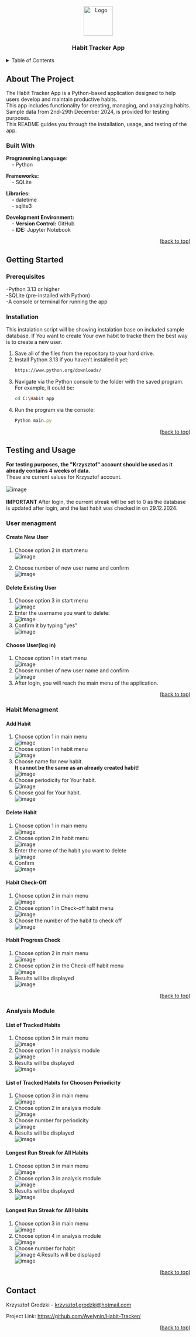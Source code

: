 
<a id="readme-top"></a>

<br />
<div align="center">
  <a href="https://github.com/github_username/repo_name">
    <img src=https://github.com/user-attachments/assets/325d32d8-fae5-4eea-a328-8e7fe109ce76 alt="Logo" width="80" height="80">
  </a>

<h3 align="center">Habit Tracker App</h3>
</div>




<details>
  <summary>Table of Contents</summary>
  <ol>
    <li>
      <a href="#about-the-project">About The Project</a>
      <ul>
        <li><a href="#built-with">Built With</a></li>
      </ul>
    </li>
    <li>
      <a href="#getting-started">Getting Started</a>
      <ul>
        <li><a href="#prerequisites">Prerequisites</a></li>
        <li><a href="#installation">Installation</a></li>
      </ul>
    </li>
    <li><a href="#testing-and-usage">Testing and Usage</a></li>
      <ul>
        <li><a href="#user-menagment">User Menagment</a></li>
        <li><a href="#habit-menagment">Habit Menagment</a></li>
        <li><a href="#analysis-module">Analysis Module</a></li>
      </ul>
    <li><a href="#contact">Contact</a></li>
  </ol>
</details>

## About The Project

The Habit Tracker App is a Python-based application designed to help users develop and maintain productive habits. <br> This app includes functionality for creating, managing, and analyzing habits. Sample data from 2nd-29th December 2024, is provided for testing purposes.<br> This README guides you through the installation, usage, and testing of the app.<br>

### Built With

**Programming Language:**  
&nbsp;&nbsp;&nbsp;&nbsp;- Python  

**Frameworks:**  
&nbsp;&nbsp;&nbsp;&nbsp;- SQLite  

**Libraries:**  
&nbsp;&nbsp;&nbsp;&nbsp;- datetime  
&nbsp;&nbsp;&nbsp;&nbsp;- sqlite3  

**Development Environment:**  
&nbsp;&nbsp;&nbsp;&nbsp;- **Version Control:** GitHub  
&nbsp;&nbsp;&nbsp;&nbsp;- **IDE:** Jupyter Notebook  

<p align="right">(<a href="#readme-top">back to top</a>)</p>

## Getting Started

### Prerequisites

-Python 3.13 or higher<br>
-SQLite (pre-installed with Python)<br>
-A console or terminal for running the app<br>

### Installation
This instalation script will be showing instalation base on included sample database.
If You want to create Your own habit to tracke them the best way is to create a new user.

1. Save all of the files from the repository to your hard drive.
2. Install Python 3.13 if you haven’t installed it yet:
   ```sh
   https://www.python.org/downloads/
   ```
3. Navigate via the Python console to the folder with the saved program. For example, it could be:
   ```sh
   cd C:\Habit app
   ```
4. Run the program via the console:
   ```js
   Python main.py
   ```

<p align="right">(<a href="#readme-top">back to top</a>)</p>

## Testing and Usage

**For testing purposes, the "Krzysztof" account should be used as it already contains 4 weeks of data.**<br>
These are current values for Krzysztof account.<br><br>
![image](https://github.com/user-attachments/assets/f50cd7ae-4dad-4bf0-862e-51add28396c8)<br><br>
**IMPORTANT** After login, the current streak will be set to 0 as the database is updated after login, and the last habit was checked in on 29.12.2024.

### User menagment

#### Create New User
1. Choose option 2 in start menu<br>
  ![image](https://github.com/user-attachments/assets/67d92fb0-edba-4454-8164-7995c9dc65c4)

2. Choose number of new user name and confirm<br>
   ![image](https://github.com/user-attachments/assets/e838c93d-6b6a-4002-bef2-bbc92d6aec29)

#### Delete Existing User
1. Choose option 3 in start menu<br>
  ![image](https://github.com/user-attachments/assets/67d92fb0-edba-4454-8164-7995c9dc65c4)
2. Enter the username you want to delete:<br>
![image](https://github.com/user-attachments/assets/e455ce5e-b086-4722-add9-30d5fd844962)
2. Confirm it by typing "yes"<br>
![image](https://github.com/user-attachments/assets/41171ffd-402b-472d-a475-d80b3a5a0fa2)

#### Choose User(log in)
1. Choose option 1 in start menu<br>
  ![image](https://github.com/user-attachments/assets/67d92fb0-edba-4454-8164-7995c9dc65c4)
2. Choose number of new user name and confirm<br>
![image](https://github.com/user-attachments/assets/56696b97-b4fc-46f9-b853-f703d045b2a3)
3. After login, you will reach the main menu of the application.<br>
<p align="right">(<a href="#readme-top">back to top</a>)</p>

### Habit Menagment

#### Add Habit
1. Choose option 1 in main menu<br>
![image](https://github.com/user-attachments/assets/77cc5271-cf08-4fa3-903e-3f0e7d84d77a)
2. Choose option 1 in habit menu<br>
![image](https://github.com/user-attachments/assets/a81cfcbc-5a42-45b6-8c5b-204224b856c2)
3. Choose name for new habit.<br>
   **It cannot be the same as an already created habit!**<br>
 ![image](https://github.com/user-attachments/assets/65153af6-a10a-4413-99ad-4affddfdc974)
4. Choose periodicity for Your habit.<br>
  ![image](https://github.com/user-attachments/assets/ab44a102-6ff7-448a-aaed-827a79ed457a)
4. Choose goal for Your habit.<br>
![image](https://github.com/user-attachments/assets/478cd5d2-0584-46e2-be4b-ad2d4c9fc06b)

#### Delete Habit
1. Choose option 1 in main menu<br>
![image](https://github.com/user-attachments/assets/77cc5271-cf08-4fa3-903e-3f0e7d84d77a)
2. Choose option 2 in habit menu<br>
![image](https://github.com/user-attachments/assets/a81cfcbc-5a42-45b6-8c5b-204224b856c2)
3. Enter the name of the habit you want to delete<br>
![image](https://github.com/user-attachments/assets/86a77160-d49d-49d2-b083-b39953cf0601)
4. Confirm<br>
![image](https://github.com/user-attachments/assets/4b42d399-5d8d-410e-968a-fea672caa923)
   
#### Habit Check-Off
1. Choose option 2 in main menu<br>
![image](https://github.com/user-attachments/assets/77cc5271-cf08-4fa3-903e-3f0e7d84d77a)
2. Choose option 1 in Check-off habit menu<br>
![image](https://github.com/user-attachments/assets/009bc4ea-0de8-45ba-a0af-e941a560ff4f)
3. Choose the number of the habit to check off<br>
![image](https://github.com/user-attachments/assets/d656e891-72f1-41a2-bad7-634b07f560aa)

#### Habit Progress Check
1. Choose option 2 in main menu<br>
![image](https://github.com/user-attachments/assets/77cc5271-cf08-4fa3-903e-3f0e7d84d77a)
2. Choose option 2 in the Check-off habit menu<br>
![image](https://github.com/user-attachments/assets/009bc4ea-0de8-45ba-a0af-e941a560ff4f)
3. Results will be displayed<br>
![image](https://github.com/user-attachments/assets/47235a70-4391-43ec-895d-535a2aa6f4d9)

<p align="right">(<a href="#readme-top">back to top</a>)</p>


### Analysis Module

#### List of Tracked Habits
1. Choose option 3 in main menu<br>
![image](https://github.com/user-attachments/assets/77cc5271-cf08-4fa3-903e-3f0e7d84d77a)
2. Choose option 1 in analysis module<br>
![image](https://github.com/user-attachments/assets/c7d154a8-4243-4410-80c6-5b11dc8eb7f3)
3. Results will be displayed<br>
![image](https://github.com/user-attachments/assets/8122bc55-ad71-42e9-ae00-e36de092e99c)

#### List of Tracked Habits for Choosen Periodicity
1. Choose option 3 in main menu<br>
![image](https://github.com/user-attachments/assets/77cc5271-cf08-4fa3-903e-3f0e7d84d77a)
2. Choose option 2 in analysis module<br>
![image](https://github.com/user-attachments/assets/c7d154a8-4243-4410-80c6-5b11dc8eb7f3)
2. Choose number for periodicity<br>
![image](https://github.com/user-attachments/assets/2b23ebbf-dac1-4d71-91f4-3f4d479560f8)
4. Results will be displayed<br>
![image](https://github.com/user-attachments/assets/e2681953-f9bd-419d-a8a7-515522892867)

#### Longest Run Streak for All Habits
1. Choose option 3 in main menu<br>
![image](https://github.com/user-attachments/assets/77cc5271-cf08-4fa3-903e-3f0e7d84d77a)
2. Choose option 3 in analysis module<br>
![image](https://github.com/user-attachments/assets/c7d154a8-4243-4410-80c6-5b11dc8eb7f3)
3. Results will be displayed<br>
![image](https://github.com/user-attachments/assets/241ea4d5-066b-4671-9d24-d09726edfa67)

#### Longest Run Streak for All Habits
1. Choose option 3 in main menu<br>
![image](https://github.com/user-attachments/assets/77cc5271-cf08-4fa3-903e-3f0e7d84d77a)
2. Choose option 4 in analysis module<br>
![image](https://github.com/user-attachments/assets/c7d154a8-4243-4410-80c6-5b11dc8eb7f3)
3. Choose number for habit <br>
![image](https://github.com/user-attachments/assets/6d286452-9572-4440-8bb3-4e002339882c)
4.Results will be displayed<br>
![image](https://github.com/user-attachments/assets/63850313-7a58-40c8-86b7-ff75ba15fd08)



<p align="right">(<a href="#readme-top">back to top</a>)</p>

## Contact

Krzysztof Grodzki - krzysztof.grodzki@hotmail.com

Project Link: https://github.com/Avelynin/Habit-Tracker/

<p align="right">(<a href="#readme-top">back to top</a>)</p>

